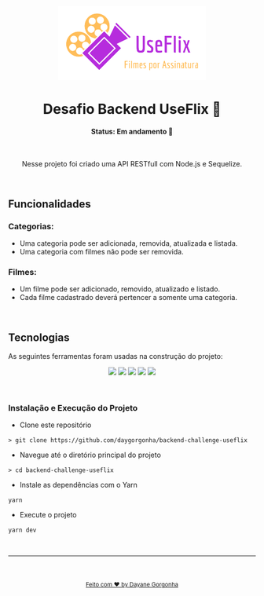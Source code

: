 <div align="center">
 <img src="./assets/logo-useflix.png" alt="useflix"/>
</div>

<h1 align="center"> Desafio Backend UseFlix 🍿 </h1>

<h4 align="center"> 
	  Status: Em andamento 🚀 
</h4>

<br />

<p align="center">Nesse projeto foi criado uma API RESTfull com Node.js e Sequelize.</p>

<br />

## Funcionalidades

### Categorias:
- Uma categoria pode ser adicionada, removida, atualizada e listada.
- Uma categoria com filmes não pode ser removida.

### Filmes:
- Um filme pode ser adicionado, removido, atualizado e listado.
- Cada filme cadastrado deverá pertencer a somente uma categoria.

<br />

##  Tecnologias

As seguintes ferramentas foram usadas na construção do projeto:

<p align="center">
   <img  src="https://img.shields.io/badge/node.js-6DA55F?style=for-the-badge&logo=node.js&logoColor=white">
  <img  src="https://img.shields.io/badge/javascript-%23323330.svg?style=for-the-badge&logo=javascript&logoColor=%23F7DF1E"/>
  <img  src="https://img.shields.io/badge/postgres-%23316192.svg?style=for-the-badge&logo=postgresql&logoColor=white"/>
  <img  src="https://img.shields.io/badge/Sequelize-52B0E7?style=for-the-badge&logo=Sequelize&logoColor=white"/>
  <img  src="https://img.shields.io/badge/express.js-%23404d59.svg?style=for-the-badge&logo=express&logoColor=%2361DAFB"/>
</p>

<br />

### Instalação e Execução do Projeto

- Clone este repositório

```
> git clone https://github.com/daygorgonha/backend-challenge-useflix
```

- Navegue até o diretório principal do projeto

```
> cd backend-challenge-useflix
```

- Instale as dependências com o Yarn

```
yarn
```

- Execute o projeto

```
yarn dev
```
<br/>

---

<div align="center">
  <br />
  <a href="https://github.com/daygorgonha">
    <img style="border-radius: 50%;" src="https://avatars.githubusercontent.com/u/97552170?v=4" width="100px;" alt=""/>
    <br />
    <small>Feito com ❤️ by <a href="https://www.linkedin.com/in/dayanegorgonha/">Dayane Gorgonha</a></small>
  </a>